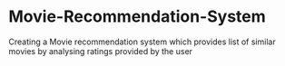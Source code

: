 # Movie-Recommendation-System
 Creating a Movie recommendation system which provides list of similar movies by analysing ratings provided by the user
